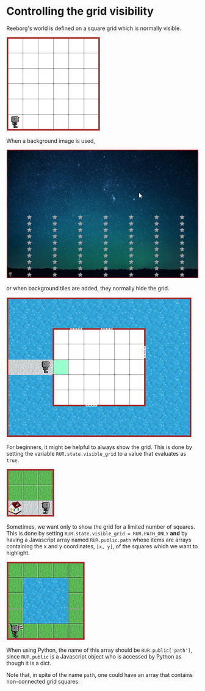 # Controlling the grid visibility

Reeborg's world is defined on a square grid which is normally visible.

![grid world](/images/grid.png)

When a background image is used,

![reaching for the stars](/images/stars.png)

or when background tiles are added, they normally hide the grid.

![Rain 1](/images/rain1.png)

For beginners, it might be helpful to always show the grid. This is done
by setting the variable `RUR.state.visible_grid` to a value that evaluates as
`true`.

![Home 1](/images/home1.png)

Sometimes, we want only to show the grid for a limited number of squares.
This is done by setting `RUR.state.visible_grid = RUR.PATH_ONLY` **and** by
having a Javascript array named `RUR.public.path` whose items are arrays
containing the x and y coordinates, `[x, y]`, of the squares which we
want to highlight.

![Step 3 from SK worlds](/images/sk3.png)

When using Python, the name of this array should be `RUR.public['path']`,
since `RUR.public` is a Javascript object who is accessed by Python as though
it is a dict.

Note that, in spite of the name `path`, one could have an array that contains
non-connected grid squares.